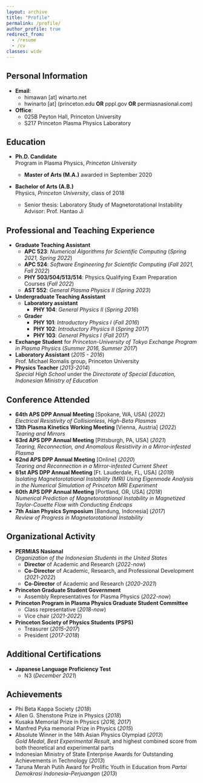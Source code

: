 ```yaml
---
layout: archive
title: "Profile"
permalink: /profile/
author_profile: true
redirect_from:
  - /resume
  - /cv
classes: wide
---
```


## Personal Information

* **Email**:
  * himawan [at] winarto.net
  * hwinarto [at] (princeton.edu **OR** pppl.gov **OR** permiasnasional.com)
* **Office**:
  * 025B Peyton Hall, Princeton University
  * S217 Princeton Plasma Physics Laboratory

## Education

* **Ph.D. Candidate**\
  Program in Plasma Physics, _Princeton University_
  * **Master of Arts (M.A.)** awarded in September 2020

* **Bachelor of Arts (A.B.)**\
  Physics, _Princeton University_, class of 2018
  * Senior thesis: Laboratory Study of Magnetorotational Instability\
    Advisor: Prof. Hantao Ji

## Professional and Teaching Experience

* **Graduate Teaching Assistant**
  * **APC 523**: _Numerical Algorithms for Scientific Computing_ (_Spring 2021, Spring 2022_)
  * **APC 524**: _Software Engineering for Scientific Computing_ (_Fall 2021, Fall 2022_)
  * **PHY 503/504/513/514**: Physics Qualifying Exam Preparation Courses (_Fall 2022_)
  * **AST 552**: _General Plasma Physics II_ (_Spring 2023_)
* **Undergraduate Teaching Assistant**
  * **Laboratory assistant**
    * **PHY 104**: _General Physics II_ (_Spring 2016_)
  * **Grader**
    * **PHY 101**: _Introductory Physics I_ (_Fall 2016_)
    * **PHY 102**:  _Introductory Physics II_ (_Spring 2017_)
    * **PHY 103**: _General Physics I_ (_Fall 2017_)
* **Exchange Student** for _Princeton-University of Tokyo Exchange Program in Plasma Physics_ (_Summer 2016, Summer 2017_)
* **Laboratory Assistant**  (_2015 - 2016_)\
  Prof. Michael Romalis group, Princeton University
* **Physics Teacher**  (_2013-2014_)\
  _Special High School_ under the _Directorate of Special Education, Indonesian Ministry of Education_

## Conference Attended

* **64th APS DPP Annual Meeting** [Spokane, WA, USA] (_2022_)\
  _Electrical Resistivity of Collisionless, High-Beta Plasmas_
* **13th Plasma Kinetics Working Meeting** [Vienna, Austria] (_2022_)\
  _Tearing and Mirrors_
* **63rd APS DPP Annual Meeting** [Pittsburgh, PA, USA] (_2021_)\
  _Tearing, Reconnection, and Anomalous Resistivity in a Mirror-infested Plasma_
* **62nd APS DPP Annual Meeting** [Online] (_2020_)\
  _Tearing and Reconnection in a Mirror-infested Current Sheet_
* **61st APS DPP Annual Meeting** [Ft. Lauderdale, FL, USA] (_2019_)\
  _Isolating Magnetorotational Instability (MRI) Using Eigenmode Analysis in the Numerical Simulation of Princeton MRI Experiment_
* **60th APS DPP Annual Meeting** [Portland, OR, USA] (_2018_)\
  _Numerical Prediction of Magnetorotational Instability in Magnetized Taylor-Couette Flow with Conducting Endcaps_
* **7th Asian Physics Symposium** [Bandung, Indonesia] (_2017_)\
  _Review of Progress in Magnetorotational Instability_

## Organizational Activity

* **PERMIAS Nasional**\
  _Organization of the Indonesian Students in the United States_
  * **Director** of Academic and Research (_2022-now_)
  * **Co-Director** of Academic, Research, and Professional Development (_2021-2022_)
  * **Co-Director** of Academic and Research (_2020-2021_)
* **Princeton Graduate Student Government**
  * Assembly Representatives for Plasma Physics (_2022-now_)
* **Princeton Program in Plasma Physics Graduate Student Committee**
  * Class representative (_2018-now_)
  * Vice chair (_2021-2022_)
* **Princeton Society of Physics Students (PSPS)**
  * Treasurer (_2015-2017_)
  * President (_2017-2018_)

## Additional Certifications

* **Japanese Language Proficiency Test**
  * N3 (_December 2021_)

## Achievements

* Phi Beta Kappa Society (_2018_)
* Allen G. Shenstone Prize in Physics (_2018_)
* Kusaka Memorial Prize in Physics (_2016, 2017_)
* Manfred Pyka memorial Prize in Physics (_2015_)
* Absolute Winner in the 14th Asian Physics Olympiad (_2013_)\
_Gold Medal_, _Best Experimental Result_, and highest combined score from both theoretical and experimental parts
* Indonesian Ministry of State Enterprise Awards for Outstanding Achievements in Technology (_2013_)
* Taruna Merah Putih Award for Prolific Youth in Education from _Partai
Demokrasi Indonesia–Perjuangan_ (_2013_)
